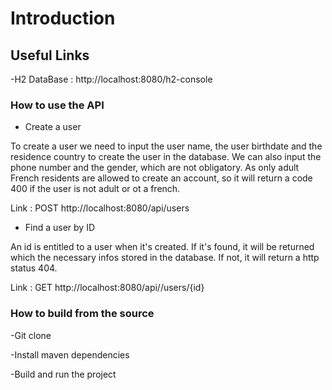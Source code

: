 # Introduction


## Useful Links
-H2 DataBase : http://localhost:8080/h2-console


### How to use the API

- Create a user

To create a user we need to input the user name, the user birthdate and the residence country to create the user in the database. We can also input the phone number and the gender, which are not obligatory. As only adult French residents are allowed to create an account, so it will return a code 400 if the user is not adult or ot a french.

Link : POST http://localhost:8080/api/users

- Find a user by ID

An id is entitled to a user when it's created. If it's found, it will be returned which the necessary infos stored in the database.
If not, it will return a http status 404.

Link : GET http://localhost:8080/api//users/{id}

### How to build from the source

-Git clone

-Install maven dependencies

-Build and run the project


